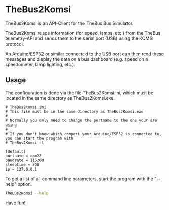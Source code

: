 # TheBus2Komsi

TheBus2Komsi is an API-Client for the TheBus Bus Simulator.<br>

TheBus2Komsi reads information (for speed, lamps, etc.) from the TheBus telemetry-API and sends them to the serial port (USB) using the KOMSI protocol.

An Arduino/ESP32 or similar connected to the USB port can then read these messages and display the data on a bus dashboard (e.g. speed on a speedometer, lamp lighting, etc.).

## Usage

The configuration is done via the file TheBus2Komsi.ini, which must be located in the same directory as TheBus2Komsi.exe.

```
# TheBus2Komsi.ini
# This file must be in the same directory as TheBus2Komsi.exe
#
# Normally you only need to change the portname to the one your are using
# 
# If you don't know which comport your Arduino/ESP32 is connected to, you can start the program with
# TheBus2Komsi -l

[default]
portname = com22
baudrate = 115200
sleeptime = 200
ip = 127.0.0.1
```


To get a list of all command line parameters, start the program with the "--help" option.

  ```sh
  TheBus2Komsi --help
  ```

Have fun!
